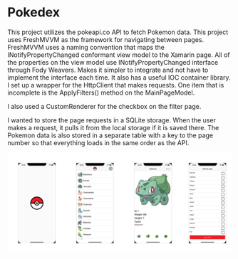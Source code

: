 # Pokedex

This project utilizes the pokeapi.co API to fetch Pokemon data. This project uses FreshMVVM as the framework for navigating between pages. FreshMVVM uses a naming convention that maps the INotifyPropertyChanged conformant view model to the Xamarin page. All of the properties on the view model use INotifyPropertyChanged interface through Fody Weavers. Makes it simpler to integrate and not have to implement the interface each time. It also has a useful IOC container library. I set up a wrapper for the HttpClient that makes requests. One item that is incomplete is the ApplyFilters() method on the MainPageModel.

I also used a CustomRenderer for the checkbox on the filter page.

I wanted to store the page requests in a SQLite storage. When the user makes a request, it pulls it from the local storage if it is saved there. The Pokemon data is also stored in a separate table with a key to the page number so that everything loads in the same order as the API.

![Screenshots](https://github.com/JustinJWyatt/Pokedex/blob/main/Screenshots/Screenshots.png)

